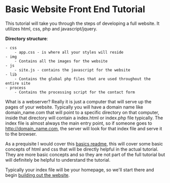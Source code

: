 # Basic Website Front End Tutorial

This tutorial will take you through the steps of developing a full website. It utilizes html, css, php and javascript/jquery.

**Directory structure**:
```
- css
    - app.css - is where all your styles will reside
- img
    - Contains all the images for the website
- js
    - site.js - contains the javascript for the website 
- lib
    - Contains the global php files that are used throughout the entire site
- process
    - Contains the processing script for the contact form
```

What is a webserver? Really it is just a computer that will serve up the pages of your website. Typically you will have a domain name like domain_name.com that will point to a specific directory on that computer, inside that directory will contain a index.html or index.php file typically. The index file is almost always the main entry point, so if someone goes to http://domain_name.com, the server will look for that index file and serve it to the browser.

As a prequisite I would cover this [basics readme](basics.md), this will cover some basic concepts of html and css that will be directly helpful in the actual tutorial. They are more basic concepts and so they are not part of the full tutorial but will definitely be helpful to understand the tutorial.

Typically your index file will be your homepage, so we'll start there and begin [building out the website](tutorial-assets/tutorial.md).